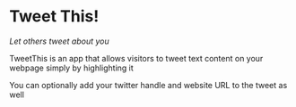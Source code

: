 # Tweet This!

*Let others tweet about you*

TweetThis is an app that allows visitors to tweet text content on your webpage simply by highlighting it

You can optionally add your twitter handle and website URL to the tweet as well
